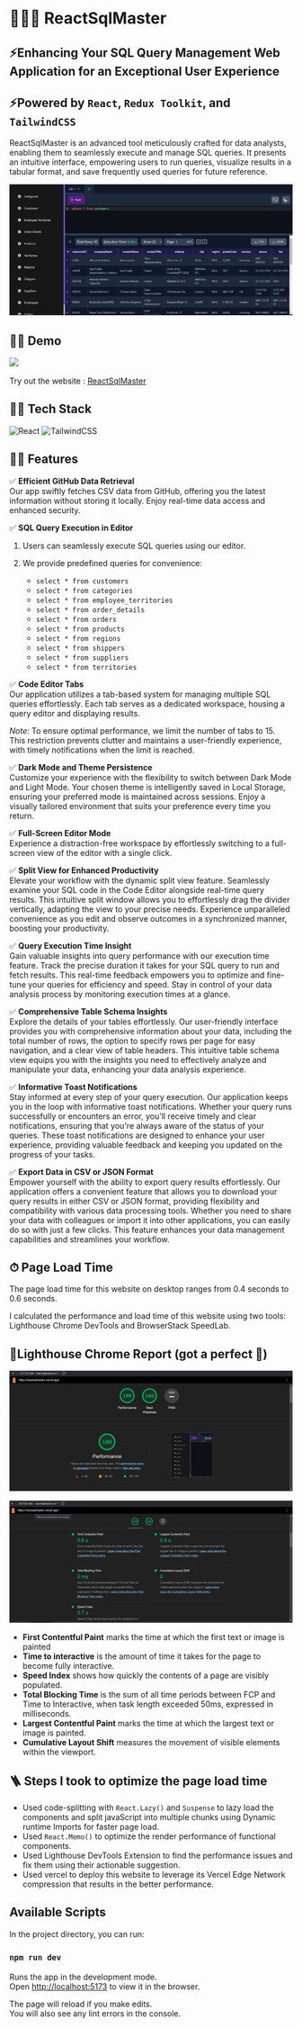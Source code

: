 # 🚀👨‍💻 ReactSqlMaster

## ⚡Enhancing Your SQL Query Management Web Application for an Exceptional User Experience
## ⚡Powered by `React`, `Redux Toolkit`, and `TailwindCSS`
ReactSqlMaster is an advanced tool meticulously crafted for data analysts, enabling them to seamlessly execute and manage SQL queries. It presents an intuitive interface, empowering users to run queries, visualize results in a tabular format, and save frequently used queries for future reference.

![Homepage](src/assets/screenshots//sqlhomepage.jpg)

## 👨‍💻 Demo

<a href="https://reactsqlmaster.vercel.app/" target="blank">
<img src="https://img.shields.io/website?url=https://www.codingspace.codes&logo=github&style=flat-square" />
</a>

Try out the website : [ReactSqlMaster](https://reactsqlmaster.vercel.app/)


## 👨‍🔧 Tech Stack

![React](https://img.shields.io/badge/react-%2320232a.svg?style=for-the-badge&logo=react&logoColor=%2361DAFB)
![TailwindCSS](https://img.shields.io/badge/tailwindcss-%2338B2AC.svg?style=for-the-badge&logo=tailwind-css&logoColor=white)

## 👨‍💻 Features

:white_check_mark: **Efficient GitHub Data Retrieval**\
Our app swiftly fetches CSV data from GitHub, offering you the latest information without storing it locally. Enjoy real-time data access and enhanced security.

:white_check_mark: **SQL Query Execution in Editor**

1. Users can seamlessly execute SQL queries using our editor.
2. We provide predefined queries for convenience:
   
   - `select * from customers`
   - `select * from categories`
   - `select * from employee_territories`
   - `select * from order_details`
   - `select * from orders`
   - `select * from products`
   - `select * from regions`
   - `select * from shippers`
   - `select * from suppliers`
   - `select * from territories`

:white_check_mark: **Code Editor Tabs**\
Our application utilizes a tab-based system for managing multiple SQL queries effortlessly. Each tab serves as a dedicated workspace, housing a query editor and displaying results.

*Note:* To ensure optimal performance, we limit the number of tabs to 15. This restriction prevents clutter and maintains a user-friendly experience, with timely notifications when the limit is reached.

:white_check_mark: **Dark Mode and Theme Persistence**\
Customize your experience with the flexibility to switch between Dark Mode and Light Mode. Your chosen theme is intelligently saved in Local Storage, ensuring your preferred mode is maintained across sessions. Enjoy a visually tailored environment that suits your preference every time you return.

:white_check_mark: **Full-Screen Editor Mode**\
Experience a distraction-free workspace by effortlessly switching to a full-screen view of the editor with a single click.

:white_check_mark: **Split View for Enhanced Productivity**\
Elevate your workflow with the dynamic split view feature. Seamlessly examine your SQL code in the Code Editor alongside real-time query results. This intuitive split window allows you to effortlessly drag the divider vertically, adapting the view to your precise needs. Experience unparalleled convenience as you edit and observe outcomes in a synchronized manner, boosting your productivity.

:white_check_mark: **Query Execution Time Insight**\
Gain valuable insights into query performance with our execution time feature. Track the precise duration it takes for your SQL query to run and fetch results. This real-time feedback empowers you to optimize and fine-tune your queries for efficiency and speed. Stay in control of your data analysis process by monitoring execution times at a glance.

:white_check_mark: **Comprehensive Table Schema Insights**\
Explore the details of your tables effortlessly. Our user-friendly interface provides you with comprehensive information about your data, including the total number of rows, the option to specify rows per page for easy navigation, and a clear view of table headers. This intuitive table schema view equips you with the insights you need to effectively analyze and manipulate your data, enhancing your data analysis experience.

:white_check_mark: **Informative Toast Notifications**\
Stay informed at every step of your query execution. Our application keeps you in the loop with informative toast notifications. Whether your query runs successfully or encounters an error, you'll receive timely and clear notifications, ensuring that you're always aware of the status of your queries. These toast notifications are designed to enhance your user experience, providing valuable feedback and keeping you updated on the progress of your tasks.

:white_check_mark: **Export Data in CSV or JSON Format**\
Empower yourself with the ability to export query results effortlessly. Our application offers a convenient feature that allows you to download your query results in either CSV or JSON format, providing flexibility and compatibility with various data processing tools. Whether you need to share your data with colleagues or import it into other applications, you can easily do so with just a few clicks. This feature enhances your data management capabilities and streamlines your workflow.

## ⏱ Page Load Time

The page load time for this website on desktop ranges from 0.4 seconds to 0.6 seconds.

I calculated the performance and load time of this website using two tools: Lighthouse Chrome DevTools and BrowserStack SpeedLab.


## 🚀Lighthouse Chrome Report (got a perfect 💯)

![lighthouse report](src/assets/screenshots/lighthousescore.jpg)

![Lighthouse Report](src/assets/screenshots/lighthousemetrics.jpg)


- **First Contentful Paint** marks the time at which the first text or image is painted
- **Time to interactive** is the amount of time it takes for the page to become fully interactive.
- **Speed Index** shows how quickly the contents of a page are visibly populated.
- **Total Blocking Time** is the sum of all time periods between FCP and Time to Interactive, when task length exceeded 50ms, expressed in milliseconds.
- **Largest Contentful Paint** marks the time at which the largest text or image is painted.
- **Cumulative Layout Shift** measures the movement of visible elements within the viewport.


## 🪜 Steps I took to optimize the page load time

- Used code-splitting with `React.Lazy()` and `Suspense` to lazy load the components and split javaScript into multiple chunks using Dynamic runtime Imports for faster page load.
- Used `React.Memo()` to optimize the render performance of functional components.
- Used Lighthouse DevTools Extension to find the performance issues and fix them using their actionable suggestion.
- Used vercel to deploy this website to leverage its Vercel Edge Network compression that results in the better performance.

## Available Scripts

In the project directory, you can run:

### `npm run dev`

Runs the app in the development mode.\
Open [http://localhost:5173](http://localhost:5173) to view it in the browser.

The page will reload if you make edits.\
You will also see any lint errors in the console.
